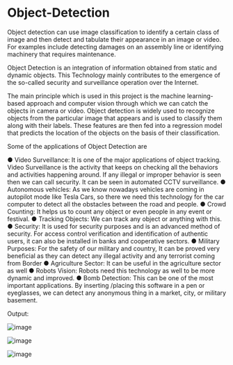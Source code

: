 # Object-Detection
Object detection can use image classification to identify a certain class of image and then detect and tabulate their appearance in an image or video. For examples include detecting damages on an assembly line or identifying machinery that requires maintenance.

Object Detection is an integration of information obtained from static and dynamic objects. This
Technology mainly contributes to the emergence of the so-called security and surveillance
operation over the Internet.

The main principle which is used in this project is the machine learning-based approach and
computer vision through which we can catch the objects in camera or video. Object detection is
widely used to recognize objects from the particular image that appears and is used to classify
them along with their labels. These features are then fed into a regression model that predicts the
location of the objects on the basis of their classification.

Some of the applications of Object Detection are

●	Video Surveillance: It is one of the major applications of object tracking. Video Surveillance is the activity that keeps on checking all the behaviors and activities happening around. If any illegal or improper behavior is seen then we can call security. It can be seen in automated CCTV surveillance.
●	Autonomous vehicles: As we know nowadays vehicles are coming in autopilot mode like Tesla Cars, so there we need this technology for the car computer to detect all the obstacles between the road and people.
●	Crowd Counting: It helps us to count any object or even people in any event or festival.
●	Tracking Objects: We can track any object or anything with this.
●	Security: It is used for security purposes and is an advanced method of security. For access control verification and identification of authentic users, it can also be installed in banks and cooperative sectors.
●	Military Purposes: For the safety of our military and country, It can be proved very beneficial as they can detect any illegal activity and any terrorist coming from Border
●	Agriculture Sector: It can be useful in the agriculture sector as well
●	Robots Vision: Robots need this technology as well to be more dynamic and improved.
●	Bomb Detection: This can be one of the most important applications. By inserting /placing this software in a pen or eyeglasses, we can detect  any anonymous thing in a market, city, or military basement.

Output:

![image](https://user-images.githubusercontent.com/55393019/170027783-7c323b58-2845-4037-8b1c-f273ee2f9c46.png)

![image](https://user-images.githubusercontent.com/55393019/170027972-9528f5df-6e3c-4f74-9ae3-dfd348cdfa5a.png)


![image](https://user-images.githubusercontent.com/55393019/170027253-0ed6f649-2049-4ef4-af18-b8c4e6331e25.png)

